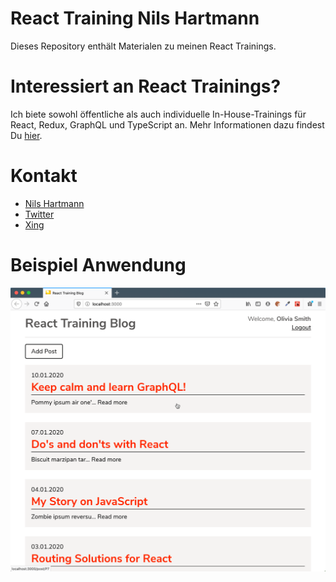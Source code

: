 # React Training Nils Hartmann

Dieses Repository enthält Materialen zu meinen React Trainings.

# Interessiert an React Trainings?

Ich biete sowohl öffentliche als auch individuelle In-House-Trainings für React, Redux, GraphQL und TypeScript an.
Mehr Informationen dazu findest Du [hier](https://nilshartmann.net/workshops/).

# Kontakt

- [Nils Hartmann](https://nilshartmann.net)
- [Twitter](https://twitter.com/nilshartmann)
- [Xing](https://www.xing.com/profile/Nils_Hartmann2)

# Beispiel Anwendung

![Example App](./slides/images/blog-example.png)
